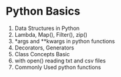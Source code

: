 # Python Basics
1. Data Structures in Python
2. Lambda, Map(), Filter(), zip()
3. *args and **kwargs in python functions
4. Decorators, Generators
5. Class Concepts Basic
6. with open() reading txt and csv files
7. Commonly Used python functions
   
